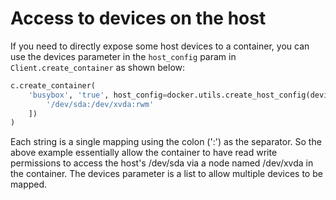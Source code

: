 # Access to devices on the host

If you need to directly expose some host devices to a container, you can use
the devices parameter in the `host_config` param in `Client.create_container`
as shown below:

```python
c.create_container(
    'busybox', 'true', host_config=docker.utils.create_host_config(devices=[
        '/dev/sda:/dev/xvda:rwm'
    ])
)
```

Each string is a single mapping using the colon (':') as the separator. So the
above example essentially allow the container to have read write permissions to
access the host's /dev/sda via a node named /dev/xvda in the container. The
devices parameter is a list to allow multiple devices to be mapped.
